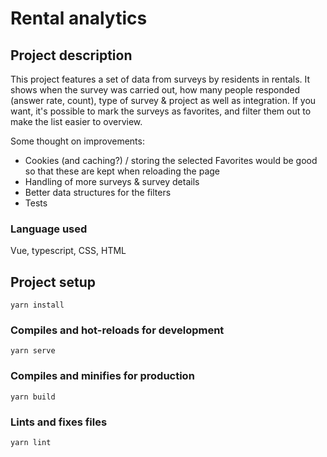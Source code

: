 # Rental analytics

## Project description

This project features a set of data from surveys by residents in rentals. It shows when the survey was carried out, how many people responded (answer rate, count), type of survey & project as well as integration.
If you want, it's possible to mark the surveys as favorites, and filter them out to make the list easier to overview.

Some thought on improvements:

- Cookies (and caching?) / storing the selected Favorites would be good so that these are kept when reloading the page
- Handling of more surveys & survey details
- Better data structures for the filters
- Tests

### Language used

Vue, typescript, CSS, HTML

## Project setup

```
yarn install
```

### Compiles and hot-reloads for development

```
yarn serve
```

### Compiles and minifies for production

```
yarn build
```

### Lints and fixes files

```
yarn lint
```
